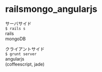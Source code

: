 railsmongo_angularjs
====================

サーバサイド  
`$ rails s`  
rails  
mongoDB  
  

クライアントサイド  
`$ grunt server`  
angularjs  
(coffeescript, jade)  